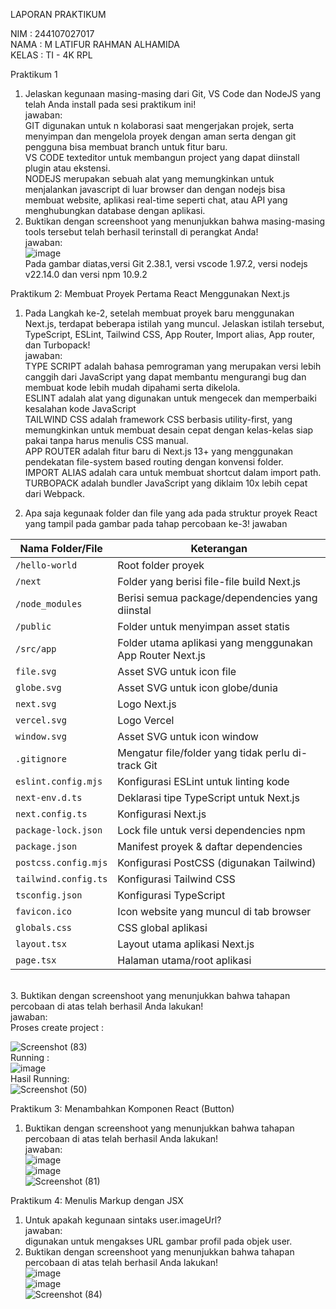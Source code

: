 LAPORAN PRAKTIKUM <br>

NIM : 244107027017<br>
NAMA : M LATIFUR RAHMAN ALHAMIDA<br>
KELAS : TI - 4K RPL<br>

Praktikum 1 <br>
1. Jelaskan kegunaan masing-masing dari Git, VS Code dan NodeJS yang telah Anda install
pada sesi praktikum ini!<br>
jawaban:<br>
GIT digunakan untuk n kolaborasi saat mengerjakan projek, serta menyimpan dan mengelola proyek dengan aman serta dengan git pengguna bisa membuat branch untuk fitur baru.<br>
VS CODE texteditor untuk membangun project yang dapat diinstall plugin atau ekstensi. <br>
NODEJS merupakan sebuah alat yang memungkinkan untuk menjalankan javascript di luar browser dan dengan nodejs bisa membuat website, aplikasi real-time seperti chat, atau API yang menghubungkan database dengan aplikasi. <br>
2. Buktikan dengan screenshoot yang menunjukkan bahwa masing-masing tools tersebut
telah berhasil terinstall di perangkat Anda! <br>
jawaban:<br>
![image](https://github.com/user-attachments/assets/0053097a-305b-4a9c-98f0-007e5d469c5a) <br>
Pada gambar diatas,versi Git 2.38.1, versi vscode 1.97.2, versi nodejs v22.14.0 dan versi npm 10.9.2 <br>


Praktikum 2: Membuat Proyek Pertama React Menggunakan Next.js <br>
1. Pada Langkah ke-2, setelah membuat proyek baru menggunakan Next.js, terdapat beberapa
istilah yang muncul. Jelaskan istilah tersebut, TypeScript, ESLint, Tailwind CSS, App
Router, Import alias, App router, dan Turbopack!<br>
jawaban:<br>
TYPE SCRIPT adalah bahasa pemrograman yang merupakan versi lebih canggih dari JavaScript yang dapat membantu mengurangi bug dan membuat kode lebih mudah dipahami serta dikelola.<br>
ESLINT  adalah alat yang digunakan untuk mengecek dan memperbaiki kesalahan kode JavaScript<br>
TAILWIND CSS adalah framework CSS berbasis utility-first, yang memungkinkan untuk membuat desain cepat dengan kelas-kelas siap pakai tanpa harus menulis CSS manual.<br>
APP ROUTER adalah fitur baru di Next.js 13+ yang menggunakan pendekatan file-system based routing dengan konvensi folder.<br>
IMPORT ALIAS adalah cara untuk membuat shortcut dalam import path. <br>
TURBOPACK  adalah bundler JavaScript yang diklaim 10x lebih cepat dari Webpack.<br>

2. Apa saja kegunaak folder dan file yang ada pada struktur proyek React yang tampil pada
gambar pada tahap percobaan ke-3!
jawaban <br>

| Nama Folder/File       | Keterangan                                           |
|------------------------|------------------------------------------------------|
| `/hello-world`         | Root folder proyek                                  |
| `/next`               | Folder yang berisi file-file build Next.js          |
| `/node_modules`       | Berisi semua package/dependencies yang diinstal     |
| `/public`             | Folder untuk menyimpan asset statis                 |
| `/src/app`            | Folder utama aplikasi yang menggunakan App Router Next.js |
| `file.svg`            | Asset SVG untuk icon file                           |
| `globe.svg`           | Asset SVG untuk icon globe/dunia                    |
| `next.svg`            | Logo Next.js                                        |
| `vercel.svg`          | Logo Vercel                                         |
| `window.svg`          | Asset SVG untuk icon window                         |
| `.gitignore`         | Mengatur file/folder yang tidak perlu di-track Git   |
| `eslint.config.mjs`  | Konfigurasi ESLint untuk linting kode                |
| `next-env.d.ts`      | Deklarasi tipe TypeScript untuk Next.js              |
| `next.config.ts`     | Konfigurasi Next.js                                  |
| `package-lock.json`  | Lock file untuk versi dependencies npm               |
| `package.json`       | Manifest proyek & daftar dependencies                |
| `postcss.config.mjs` | Konfigurasi PostCSS (digunakan Tailwind)             |
| `tailwind.config.ts` | Konfigurasi Tailwind CSS                             |
| `tsconfig.json`      | Konfigurasi TypeScript                               |
| `favicon.ico`        | Icon website yang muncul di tab browser              |
| `globals.css`        | CSS global aplikasi                                  |
| `layout.tsx`        | Layout utama aplikasi Next.js                        |
| `page.tsx`          | Halaman utama/root aplikasi                           |

<br>
3. Buktikan dengan screenshoot yang menunjukkan bahwa tahapan percobaan di atas telah
berhasil Anda lakukan!<br>
jawaban:<br>
Proses create project : <br>

![Screenshot (83)](https://github.com/user-attachments/assets/a63e6c00-92f9-47c2-a284-210090456739)
<br>
Running :<br>
![image](https://github.com/user-attachments/assets/ad80ec32-5f14-4a79-af38-67a36c532827) <br>
Hasil Running: <br>
![Screenshot (50)](https://github.com/user-attachments/assets/8e96a88e-c4a5-4967-acf0-eb96d6b451d1) <br>


Praktikum 3: Menambahkan Komponen React (Button)<br>
1. Buktikan dengan screenshoot yang menunjukkan bahwa tahapan percobaan di atas telah
berhasil Anda lakukan! <br>
jawaban: <br>
![image](https://github.com/user-attachments/assets/0122e8a3-8561-4706-b722-038396640f97)   <br>
![image](https://github.com/user-attachments/assets/e041462c-467b-4110-8fca-4947cf79a7bc)   <br>
![Screenshot (81)](https://github.com/user-attachments/assets/9f033902-3012-4740-a7b4-255f84497457)  <br>


Praktikum 4: Menulis Markup dengan JSX
1. Untuk apakah kegunaan sintaks user.imageUrl? <br>
jawaban: <br>
digunakan untuk mengakses URL gambar profil pada objek user. <br>
2. Buktikan dengan screenshoot yang menunjukkan bahwa tahapan percobaan di atas telah
berhasil Anda lakukan! <br>
![image](https://github.com/user-attachments/assets/c94dfc03-9f1f-4208-8040-9b3e60bbab86)  <br>
![image](https://github.com/user-attachments/assets/cc59bd17-e3dc-4d88-ad1f-0473edac4d30)  <br>
![Screenshot (84)](https://github.com/user-attachments/assets/e3126f35-1fb3-4462-9bf5-95ffb7daafa4)  <br>










